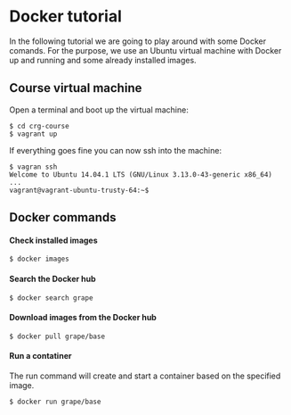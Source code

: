 # Docker tutorial

In the following tutorial we are going to play around with some Docker comands. For the purpose, we use an Ubuntu virtual machine with Docker up and running and some already installed images.

## Course virtual machine

Open a terminal and boot up the virtual machine:

```
$ cd crg-course
$ vagrant up
```

If everything goes fine you can now ssh into the machine:

```
$ vagran ssh
Welcome to Ubuntu 14.04.1 LTS (GNU/Linux 3.13.0-43-generic x86_64)
...
vagrant@vagrant-ubuntu-trusty-64:~$
```

## Docker commands

#### Check installed images

```
$ docker images
```

#### Search the Docker hub

```
$ docker search grape
```

#### Download images from the Docker hub

```
$ docker pull grape/base
```

#### Run a contatiner
The run command will create and start a container based on the specified image.

```
$ docker run grape/base
```
